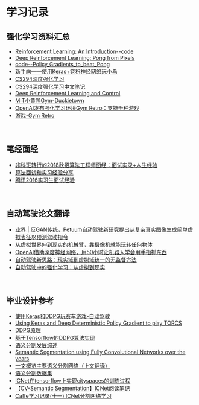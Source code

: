 # 学习记录

## 强化学习资料汇总 <br>
* [Reinforcement Learning: An Introduction--code](https://github.com/ShangtongZhang/reinforcement-learning-an-introduction)
* [Deep Reinforcement Learning: Pong from Pixels](http://karpathy.github.io/2016/05/31/rl/) <br>
* [code--Policy_Gradients_to_beat_Pong](https://github.com/llSourcell/Policy_Gradients_to_beat_Pong)<br>
* [新手向——使用Keras+卷积神经网络玩小鸟](https://www.jianshu.com/p/3ba69493f020)<br>
* [CS294深度强化学习](http://rail.eecs.berkeley.edu/deeprlcourse/)<br>
* [CS294深度强化学习中文笔记](https://zhuanlan.zhihu.com/c_125238795)<br>
* [Deep Reinforcement Learning and Control](https://katefvision.github.io/)<br>
* [MIT小黄鸭Gym-Duckietown](https://github.com/duckietown/gym-duckietown)<br>
* [OpenAI发布强化学习环境Gym Retro：支持千种游戏](https://baijiahao.baidu.com/s?id=1601539378417585277&wfr=spider&for=pc)<br>
* [游戏-Gym Retro](https://blog.openai.com/gym-retro/)<br>
  <br>
  <br>
## 笔经面经 <br>
* [非科班转行的2018秋招算法工程师面经：面试实录+人生经验](https://blog.csdn.net/litongwei7601/article/details/80132679)<br>
* [算法面试和实习经验分享](https://blog.csdn.net/shine19930820/article/details/80098065)<br>
* [腾讯2016实习生面试经验](https://blog.csdn.net/onever_say_love/article/details/51223886)<br>
  <br>
  <br>
## 自动驾驶论文翻译 <br>
* [业界 | 反GAN传统，Petuum自动驾驶新研究提出从复杂真实图像生成简单虚拟表征以预测驾驶指令](http://www.sohu.com/a/217635677_465975)<br>
* [从虚拟世界伸到现实的机械臂，靠摄像机就能玩转任何物体](https://www.jiqizhixin.com/articles/2018-07-31-5)<br>
* [OpenAI借助深度神经网络，用50小时让机器人学会用手指抓东西](http://www.cnetnews.com.cn/2018/0801/3109648.shtml)<br>
* [自动驾驶新思路：现实域到虚拟域统一的无监督方法](https://cloud.tencent.com/developer/news/96827)<br>
* [自动驾驶中的强化学习：从虚拟到现实](https://www.auto-testing.net/news/show-99721.html)<br>
  <br>
  <br>


## 毕业设计参考 <br>
* [使用Keras和DDPG玩赛车游戏-自动驾驶](https://www.jianshu.com/p/a3432c0e1ef2)<br>
* [Using Keras and Deep Deterministic Policy Gradient to play TORCS](https://yanpanlau.github.io/2016/10/11/Torcs-Keras.html)<br>
* [DDPG原理](https://blog.csdn.net/kenneth_yu/article/details/78478356)<br>
* [基于Tensorflow的DDPG算法实现](https://blog.csdn.net/kenneth_yu/article/details/78781901)<br>
* [语义分割发展综述](https://zhuanlan.zhihu.com/p/37618829)<br>
* [Semantic Segmentation using Fully Convolutional Networks over the years](https://meetshah1995.github.io/semantic-segmentation/deep-learning/pytorch/visdom/2017/06/01/semantic-segmentation-over-the-years.html)<br>
* [一文概览主要语义分割网络（上文翻译）](https://blog.csdn.net/qq_20084101/article/details/80432960)<br>
* [语义分割数据集](https://blog.csdn.net/MOU_IT/article/details/82225505)<br>
* [ICNet在tensorflow上实现cityspaces的训练过程](https://blog.csdn.net/uvgogo/article/details/82760260)<br>
* [【CV-Semantic Segmentation】ICNet阅读笔记](https://zhuanlan.zhihu.com/p/31376919)<br>
* [Caffe学习记录(十一) ICNet分割网络学习](https://www.cnblogs.com/ChrisInsistPy/p/9917842.html)<br>
